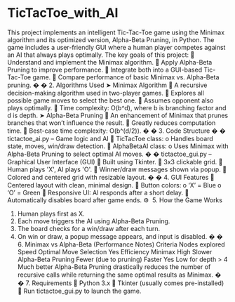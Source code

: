 # TicTacToe_with_AI
This project implements an intelligent Tic-Tac-Toe game using the Minimax algorithm and 
its optimized version, Alpha-Beta Pruning, in Python. The game includes a user-friendly 
GUI where a human player competes against an AI that always plays optimally. 
The key goals of this project: 
 Understand and implement the Minimax algorithm. 
 Apply Alpha-Beta Pruning to improve performance. 
 Integrate both into a GUI-based Tic-Tac-Toe game. 
 Compare performance of basic Minimax vs. Alpha-Beta pruning. 
�
� 2. Algorithms Used 
➤ Minimax Algorithm 
 A recursive decision-making algorithm used in two-player games. 
 Explores all possible game moves to select the best one. 
 Assumes opponent also plays optimally. 
 Time complexity: O(b^d), where b is branching factor and d is depth. 
➤ Alpha-Beta Pruning 
 An enhancement of Minimax that prunes branches that won’t influence the result. 
 Greatly reduces computation time. 
 Best-case time complexity: O(b^(d/2)). 
�
� 3. Code Structure 
�
� tictactoe_ai.py – Game logic and AI 
 TicTacToe class: 
o Handles board state, moves, win/draw detection. 
 AlphaBetaAI class: 
o Uses Minimax with Alpha-Beta Pruning to select optimal AI moves. 
�
� tictactoe_gui.py – Graphical User Interface (GUI) 
 Built using Tkinter. 
 3x3 clickable grid. 
 Human plays 'X', AI plays 'O'. 
 Winner/draw messages shown via popup. 
 Colored and centered grid with resizable layout. 
�
� 4. GUI Features 
 Centered layout with clean, minimal design. 
 Button colors: 
o ‘X’ = Blue 
o ‘O’ = Green 
 Responsive UI: AI responds after a short delay. 
 Automatically disables board after game ends. 
⚙
 ️ 5. How the Game Works 
1. Human plays first as X. 
2. Each move triggers the AI using Alpha-Beta Pruning. 
3. The board checks for a win/draw after each turn. 
4. On win or draw, a popup message appears, and input is disabled. 
�
� 6. Minimax vs Alpha-Beta (Performance Notes) 
Criteria 
Nodes explored 
Speed 
Optimal Move Selection Yes 
Efficiency 
Minimax 
High 
Slower 
Alpha-Beta Pruning 
Fewer (due to pruning) 
Faster 
Yes 
Low for depth > 4 Much better 
Alpha-Beta Pruning drastically reduces the number of recursive calls while returning the 
same optimal results as Minimax. 
�
� 7. Requirements 
 Python 3.x 
 Tkinter (usually comes pre-installed) 
 Run tictactoe_gui.py to launch the game.
